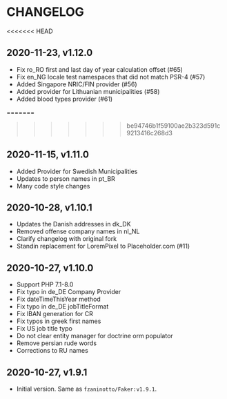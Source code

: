 # CHANGELOG

<<<<<<< HEAD
## 2020-11-23, v1.12.0

- Fix ro_RO first and last day of year calculation offset (#65)
- Fix en_NG locale test namespaces that did not match PSR-4 (#57)
- Added Singapore NRIC/FIN provider (#56)
- Added provider for Lithuanian municipalities (#58)
- Added blood types provider (#61)

=======
>>>>>>> be94746b1f59100ae2b323d591c9213416c268d3
## 2020-11-15, v1.11.0

- Added Provider for Swedish Municipalities
- Updates to person names in pt_BR
- Many code style changes

## 2020-10-28, v1.10.1

- Updates the Danish addresses in dk_DK
- Removed offense company names in nl_NL
- Clarify changelog with original fork
- Standin replacement for LoremPixel to Placeholder.com (#11)

## 2020-10-27, v1.10.0

- Support PHP 7.1-8.0
- Fix typo in de_DE Company Provider
- Fix dateTimeThisYear method
- Fix typo in de_DE jobTitleFormat
- Fix IBAN generation for CR
- Fix typos in greek first names
- Fix US job title typo
- Do not clear entity manager for doctrine orm populator
- Remove persian rude words
- Corrections to RU names

## 2020-10-27, v1.9.1

- Initial version. Same as `fzaninotto/Faker:v1.9.1`.
